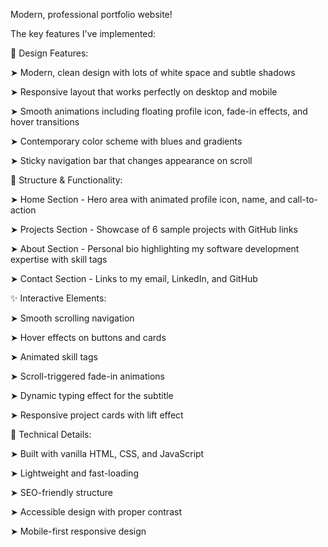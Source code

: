 
Modern, professional portfolio website! 

The key features I've implemented:

🎨 Design Features:

➤ Modern, clean design with lots of white space and subtle shadows

➤ Responsive layout that works perfectly on desktop and mobile

➤ Smooth animations including floating profile icon, fade-in effects, and hover transitions

➤ Contemporary color scheme with blues and gradients

➤ Sticky navigation bar that changes appearance on scroll


📱 Structure & Functionality:

➤ Home Section - Hero area with animated profile icon, name, and call-to-action

➤ Projects Section - Showcase of 6 sample projects with GitHub links

➤ About Section - Personal bio highlighting my software development expertise with skill tags

➤ Contact Section - Links to my email, LinkedIn, and GitHub


✨ Interactive Elements:

➤ Smooth scrolling navigation

➤ Hover effects on buttons and cards

➤ Animated skill tags

➤ Scroll-triggered fade-in animations

➤ Dynamic typing effect for the subtitle

➤ Responsive project cards with lift effect


🔧 Technical Details:

➤ Built with vanilla HTML, CSS, and JavaScript

➤ Lightweight and fast-loading

➤ SEO-friendly structure

➤ Accessible design with proper contrast

➤ Mobile-first responsive design
